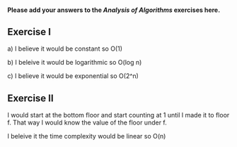 #### Please add your answers to the ***Analysis of  Algorithms*** exercises here.

## Exercise I

a) I believe it would be constant so O(1)


b) I beleive it would be logarithmic so O(log n)


c) I believe it would be exponential so O(2^n)

## Exercise II

I would start at the bottom floor and start counting at 1 until I made it to floor f.
That way I would know the value of the floor under f.

I beleive it the time complexity would be linear so O(n)


